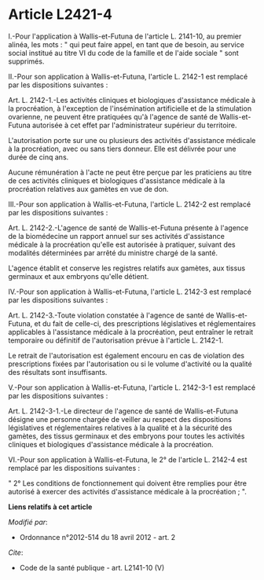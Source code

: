 # Article L2421-4

I.-Pour l'application à Wallis-et-Futuna de l'article L. 2141-10, au premier alinéa, les mots : " qui peut faire appel, en
tant que de besoin, au service social institué au titre VI du code de la famille et de l'aide sociale " sont supprimés. 

II.-Pour son application à Wallis-et-Futuna, l'article L. 2142-1 est remplacé par les dispositions suivantes : 

Art. L. 2142-1.-Les activités cliniques et biologiques d'assistance médicale à la procréation, à l'exception de
l'insémination artificielle et de la stimulation ovarienne, ne peuvent être pratiquées qu'à l'agence de santé de Wallis-et-
Futuna autorisée à cet effet par l'administrateur supérieur du territoire. 

L'autorisation porte sur une ou plusieurs des activités d'assistance médicale à la procréation, avec ou sans tiers donneur.
Elle est délivrée pour une durée de cinq ans. 

Aucune rémunération à l'acte ne peut être perçue par les praticiens au titre de ces activités cliniques et biologiques
d'assistance médicale à la procréation relatives aux gamètes en vue de don. 

III.-Pour son application à Wallis-et-Futuna, l'article L. 2142-2 est remplacé par les dispositions suivantes : 

Art. L. 2142-2.-L'agence de santé de Wallis-et-Futuna présente à l'agence de la biomédecine un rapport annuel sur ses
activités d'assistance médicale à la procréation qu'elle est autorisée à pratiquer, suivant des modalités déterminées par
arrêté du ministre chargé de la santé. 

L'agence établit et conserve les registres relatifs aux gamètes, aux tissus germinaux et aux embryons qu'elle détient. 

IV.-Pour son application à Wallis-et-Futuna, l'article L. 2142-3 est remplacé par les dispositions suivantes : 

Art. L. 2142-3.-Toute violation constatée à l'agence de santé de Wallis-et-Futuna, et du fait de celle-ci, des prescriptions
législatives et réglementaires applicables à l'assistance médicale à la procréation, peut entraîner le retrait temporaire ou
définitif de l'autorisation prévue à l'article L. 2142-1. 

Le retrait de l'autorisation est également encouru en cas de violation des prescriptions fixées par l'autorisation ou si le
volume d'activité ou la qualité des résultats sont insuffisants. 

V.-Pour son application à Wallis-et-Futuna, l'article L. 2142-3-1 est remplacé par les dispositions suivantes : 

Art. L. 2142-3-1.-Le directeur de l'agence de santé de Wallis-et-Futuna désigne une personne chargée de veiller au respect
des dispositions législatives et réglementaires relatives à la qualité et à la sécurité des gamètes, des tissus germinaux et
des embryons pour toutes les activités cliniques et biologiques d'assistance médicale à la procréation. 

VI.-Pour son application à Wallis-et-Futuna, le 2° de l'article L. 2142-4 est remplacé par les dispositions suivantes : 

" 2° Les conditions de fonctionnement qui doivent être remplies pour être autorisé à exercer des activités d'assistance
médicale à la procréation ; ".

**Liens relatifs à cet article**

_Modifié par_:

  - Ordonnance n°2012-514 du 18 avril 2012 - art. 2

_Cite_:

  - Code de la santé publique - art. L2141-10 (V)
